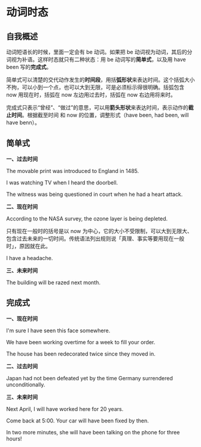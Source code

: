 # 动词时态

## 自我概述

动词短语长的时候，里面一定会有 be 动词。如果把 be  动词视为动词，其后的分词视为补语。这样时态就只有二种状态：用 be 动词写的**简单式**，以及用 have been 写的**完成式**。

简单式可以清楚的交代动作发生的**时间段**，用括**弧形状**来表达时间。这个括弧大小不拘，可以小到一个点，也可以大到无限，可是必须标示得很明确。括弧包含 now 用现在时，括弧在 now 左边用过去时，括弧在 now 右边用将来时。

完成式只表示“曾经”、“做过”的意思，可以用**箭头形状**来表达时间，表示动作的**截止时间**。根据截至时间 和 now 的位置，调整形式（have been, had been, will have benn）。

## 简单式

**一、过去时间**

The movable print was introduced to England in 1485.

I was watching TV when I heard the doorbell.

The witness was being questioned in court when he had a heart attack.

**二、现在时间**

According to the NASA survey, the ozone layer is being depleted.

只有现在一般时的括号是以 now 为中心，它的大小不受限制，可以大到无限大、包含过去未来的一切时间。传统语法列出规则说「真理、事实等要用现在一般时」，原因就在此。  

I have a headache.  

**三、未来时间**

The building will be razed next month.

## 完成式

**一、现在时间**

I'm sure I have seen this face somewhere. 

We have been working overtime for a week to fill your order.

The house has been redecorated twice since they moved in.



**二、过去时间**

Japan had not been defeated yet by the time Germany surrendered unconditionally.



**三、未来时间**

Next April, I will have worked here for 20 years.

Come back at 5:00. Your car will have been fixed by then.

In two more minutes, she will have been talking on the phone for three hours!